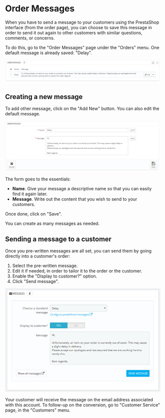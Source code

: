 # Order Messages

When you have to send a message to your customers using the PrestaShop interface (from the order page), you can choose to save this message in order to send it out again to other customers with similar questions, comments, or concerns.

To do this, go to the "Order Messages" page under the "Orders" menu. One default message is already saved: "Delay".

![](<../../../.gitbook/assets/23038637 (1).png>)

## Creating a new message <a href="#ordermessages-creatinganewmessage" id="ordermessages-creatinganewmessage"></a>

To add other message, click on the "Add New" button. You can also edit the default message.

![](<../../../.gitbook/assets/23038638 (1).png>)

The form goes to the essentials:

* **Name**. Give your message a descriptive name so that you can easily find it again later.
* **Message**. Write out the content that you wish to send to your customers.

Once done, click on "Save".

You can create as many messages as needed.

## Sending a message to a customer <a href="#ordermessages-sendingamessagetoacustomer" id="ordermessages-sendingamessagetoacustomer"></a>

Once you pre-written messages are all set, you can send them by going directly into a customer's order:

1. Select the pre-written message.
2. Edit it if needed, in order to tailor it to the order or the customer.
3. Enable the "Display to customer?" option.
4. Click "Send message".

![](<../../../.gitbook/assets/39125026 (1).png>)

Your customer will receive the message on the email address associated with this account. To follow-up on the conversion, go to "Customer Service" page, in the "Customers" menu.
